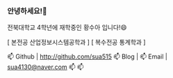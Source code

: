 ### 안녕하세요!👋

전북대학교 4학년에 재학중인 황수아 입니다!😄

[ 본전공 산업정보시스템공학과 ]
[ 복수전공 통계학과 ]

📫 Github | http://github.com/sua515
📫 Blog   | 
📫 Email  | sua4130@naver.com 
📫 
📫
<!--
**sua515/sua515** is a ✨ _special_ ✨ repository because its `README.md` (this file) appears on your GitHub profile.

Here are some ideas to get you started:

- 🔭 I’m currently working on ...
- 🌱 I’m currently learning ...
- 👯 I’m looking to collaborate on ...
- 🤔 I’m looking for help with ...
- 💬 Ask me about ...
- 📫 How to reach me: ...
- 😄 Pronouns: ...
- ⚡ Fun fact: ...
-->
